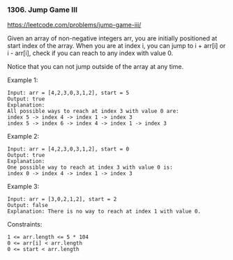### 1306. Jump Game III

https://leetcode.com/problems/jump-game-iii/

Given an array of non-negative integers arr, you are initially positioned at start index of the array. When you are at index i, you can jump to i + arr[i] or i - arr[i], check if you can reach to any index with value 0.

Notice that you can not jump outside of the array at any time.



Example 1:

    Input: arr = [4,2,3,0,3,1,2], start = 5
    Output: true
    Explanation:
    All possible ways to reach at index 3 with value 0 are:
    index 5 -> index 4 -> index 1 -> index 3
    index 5 -> index 6 -> index 4 -> index 1 -> index 3
Example 2:

    Input: arr = [4,2,3,0,3,1,2], start = 0
    Output: true
    Explanation:
    One possible way to reach at index 3 with value 0 is:
    index 0 -> index 4 -> index 1 -> index 3
Example 3:

    Input: arr = [3,0,2,1,2], start = 2
    Output: false
    Explanation: There is no way to reach at index 1 with value 0.


Constraints:

    1 <= arr.length <= 5 * 104
    0 <= arr[i] < arr.length
    0 <= start < arr.length